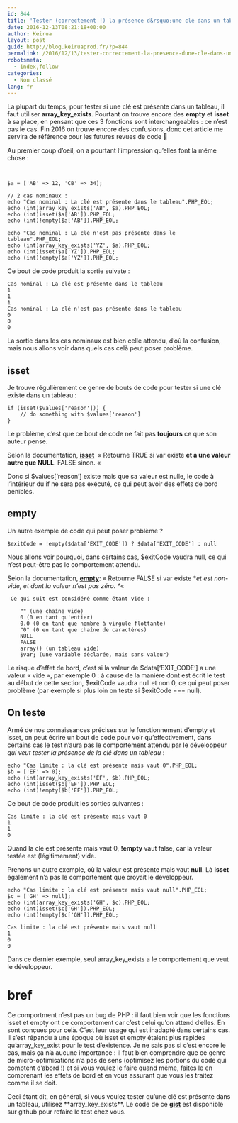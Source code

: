 ```yaml
---
id: 844
title: 'Tester (correctement !) la présence d&rsquo;une clé dans un tableau en PHP'
date: 2016-12-13T08:21:18+00:00
author: Keirua
layout: post
guid: http://blog.keiruaprod.fr/?p=844
permalink: /2016/12/13/tester-correctement-la-presence-dune-cle-dans-un-tableau-en-php/
robotsmeta:
  - index,follow
categories:
  - Non classé
lang: fr
---
```

La plupart du temps, pour tester si une clé est présente dans un tableau, il faut utiliser **array\_key\_exists**. Pourtant on trouve encore des **empty** et **isset** à sa place, en pensant que ces 3 fonctions sont interchangeables : ce n&rsquo;est pas le cas. Fin 2016 on trouve encore des confusions, donc cet article me servira de référence pour les futures revues de code 🙂

<!--more-->

Au premier coup d&rsquo;oeil, on a pourtant l&rsquo;impression qu&rsquo;elles font la même chose : 

<pre><code lang="php">

$a = ['AB' => 12, 'CB' => 34];

// 2 cas nominaux :
echo "Cas nominal : La clé est présente dans le tableau".PHP_EOL;
echo (int)array_key_exists('AB', $a).PHP_EOL;
echo (int)isset($a['AB']).PHP_EOL;
echo (int)!empty($a['AB']).PHP_EOL;

echo "Cas nominal : La clé n'est pas présente dans le tableau".PHP_EOL;
echo (int)array_key_exists('YZ', $a).PHP_EOL;
echo (int)isset($a['YZ']).PHP_EOL;
echo (int)!empty($a['YZ']).PHP_EOL;
</code></pre>

Ce bout de code produit la sortie suivate :

    Cas nominal : La clé est présente dans le tableau
    1
    1
    1
    Cas nominal : La clé n'est pas présente dans le tableau
    0
    0
    0
    

La sortie dans les cas nominaux est bien celle attendu, d&rsquo;où la confusion, mais nous allons voir dans quels cas celà peut poser problème.

## <a id="user-content-isset" class="anchor" href="#isset" aria-hidden="true"><span aria-hidden="true" class="octicon octicon-link"></span></a>isset

Je trouve régulièrement ce genre de bouts de code pour tester si une clé existe dans un tableau :

<pre><code lang="php">if (isset($values['reason'])) {
    // do something with $values['reason']
}
</code></pre>

Le problème, c&rsquo;est que ce bout de code ne fait pas **toujours** ce que son auteur pense.

Selon la documentation, [**isset**](php.net/isset)  » Retourne TRUE si var existe **et a une valeur autre que NULL**. FALSE sinon. « 

Donc si $values[&lsquo;reason&rsquo;] existe mais que sa valeur est nulle, le code à l&rsquo;intérieur du if ne sera pas exécuté, ce qui peut avoir des effets de bord pénibles.

## <a id="user-content-empty" class="anchor" href="#empty" aria-hidden="true"><span aria-hidden="true" class="octicon octicon-link"></span></a>empty

Un autre exemple de code qui peut poser problème ?

<pre><code lang="php">$exitCode = !empty($data['EXIT_CODE']) ? $data['EXIT_CODE'] : null
</code></pre>

Nous allons voir pourquoi, dans certains cas, $exitCode vaudra null, ce qui n&rsquo;est peut-être pas le comportement attendu.

Selon la documentation, [**empty**](php.net/empty): « Retourne FALSE si var existe *_et est non-vide, et dont la valeur n&rsquo;est pas zéro. *_« 

     Ce qui suit est considéré comme étant vide :
    
        "" (une chaîne vide)
        0 (0 en tant qu'entier)
        0.0 (0 en tant que nombre à virgule flottante)
        "0" (0 en tant que chaîne de caractères)
        NULL
        FALSE
        array() (un tableau vide)
        $var; (une variable déclarée, mais sans valeur)
    

Le risque d&rsquo;effet de bord, c&rsquo;est si la valeur de $data[&lsquo;EXIT_CODE&rsquo;] a une valeur « vide », par exemple 0 : à cause de la manière dont est écrit le test au début de cette section, $exitCode vaudra null et non 0, ce qui peut poser problème (par exemple si plus loin on teste si $exitCode === null).

## <a id="user-content-on-teste" class="anchor" href="#on-teste" aria-hidden="true"><span aria-hidden="true" class="octicon octicon-link"></span></a>On teste

Armé de nos connaissances précises sur le fonctionnement d&#8217;empty et isset, on peut écrire un bout de code pour voir qu&rsquo;effectivement, dans certains cas le test n&rsquo;aura pas le comportement attendu par le développeur _qui veut tester la présence de la clé dans un tableau_ :

<pre><code lang="php">echo "Cas limite : la clé est présente mais vaut 0".PHP_EOL;
$b = ['EF' => 0];
echo (int)array_key_exists('EF', $b).PHP_EOL;
echo (int)isset($b['EF']).PHP_EOL;
echo (int)!empty($b['EF']).PHP_EOL;
</code></pre>

Ce bout de code produit les sorties suivantes :

    Cas limite : la clé est présente mais vaut 0
    1
    1
    0
    

Quand la clé est présente mais vaut 0, **!empty** vaut false, car la valeur testée est (légitimement) vide.

Prenons un autre exemple, où la valeur est présente mais vaut **null**. Là **isset** également n&rsquo;a pas le comportement que croyait le développeur.

<pre><code lang="php">echo "Cas limite : la clé est présente mais vaut null".PHP_EOL;
$c = ['GH' => null];
echo (int)array_key_exists('GH', $c).PHP_EOL;
echo (int)isset($c['GH']).PHP_EOL;
echo (int)!empty($c['GH']).PHP_EOL;

Cas limite : la clé est présente mais vaut null
1
0
0
</code></pre>

Dans ce dernier exemple, seul array\_key\_exists a le comportement que veut le développeur.

# <a id="user-content-bref" class="anchor" href="#bref" aria-hidden="true"><span aria-hidden="true" class="octicon octicon-link"></span></a>bref

Ce comportment n&rsquo;est pas un bug de PHP : il faut bien voir que les fonctions isset et empty ont ce comportement car c&rsquo;est celui qu&rsquo;on attend d&rsquo;elles. En sont conçues pour celà. C&rsquo;est leur usage qui est inadapté dans certains cas. Il s&rsquo;est répandu à une époque où isset et empty étaient plus rapides qu&rsquo;array\_key\_exist pour le test d&rsquo;existence. Je ne sais pas si c&rsquo;est encore le cas, mais ça n&rsquo;a aucune importance : il faut bien comprendre que ce genre de micro-optimisations n&rsquo;a pas de sens (optimisez les portions du code qui comptent d&rsquo;abord !) et si vous voulez le faire quand même, faites le en comprenant les effets de bord et en vous assurant que vous les traitez comme il se doit.

Ceci étant dit, en général, si vous voulez tester qu&rsquo;une clé est présente dans un tableau, utilisez \*\*array\_key\_exists\*\*. Le code de ce [**gist**](https://gist.github.com/Keirua/35a32326606368a6a3beb7b4ead01803) est disponible sur github pour refaire le test chez vous.